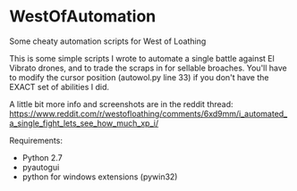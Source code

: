 # WestOfAutomation
Some cheaty automation scripts for West of Loathing

This is some simple scripts I wrote to automate a single battle against El Vibrato drones, and to trade the scraps in for sellable broaches. You'll have to modify the cursor position (autowol.py line 33) if you don't have the EXACT set of abilities I did.

A little bit more info and screenshots are in the reddit thread: https://www.reddit.com/r/westofloathing/comments/6xd9mm/i_automated_a_single_fight_lets_see_how_much_xp_i/

Requirements:
* Python 2.7
* pyautogui
* python for windows extensions (pywin32)
